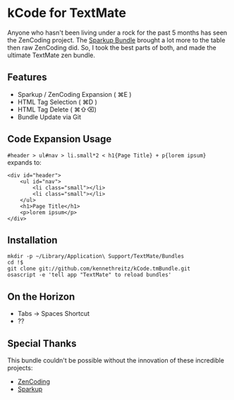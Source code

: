 kCode for TextMate
==================

Anyone who hasn't been living under a rock for the past 5 months has seen the ZenCoding project. The [Sparkup Bundle](http://github.com/rstacruz/sparkup) brought a lot more to the table then raw ZenCoding did. So, I took the best parts of both, and made the ultimate TextMate zen bundle.


Features
--------
* Sparkup / ZenCoding Expansion ( &#x2318;E )	
* HTML Tag Selection ( &#x2318;D )	
* HTML Tag Delete ( &#x2318;&#x21E7;&#x232B;)
* Bundle Update via Git

Code Expansion Usage
-----
`#header > ul#nav > li.small*2 < h1{Page Title} + p{lorem ipsum}` expands to:

	<div id="header">
	    <ul id="nav">
	        <li class="small"></li>
	        <li class="small"></li>
	    </ul>
	    <h1>Page Title</h1>
	    <p>lorem ipsum</p>
	</div>

Installation
------------

	mkdir -p ~/Library/Application\ Support/TextMate/Bundles
	cd !$
	git clone git://github.com/kennethreitz/kCode.tmBundle.git
	osascript -e 'tell app "TextMate" to reload bundles'


On the Horizon
--------------

* Tabs -> Spaces Shortcut
* ??

Special Thanks
--------------

This bundle couldn't be possible without the innovation of these incredible projects: 
* [ZenCoding](http://code.google.com/p/zen-coding)
* [Sparkup](http://github.com/rstacruz/sparkup)
